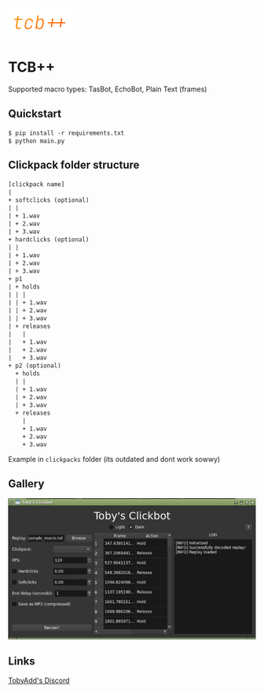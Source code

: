 
<img alt="logo" src="assets/tcb-col-transp-2-1.png" height="64" width="128">

# TCB++
Supported macro types: TasBot, EchoBot, Plain Text (frames)

## Quickstart
```shell
$ pip install -r requirements.txt
$ python main.py
```
## Clickpack folder structure
```
[clickpack name]
| 
+ softclicks (optional)
| |
| + 1.wav
| + 2.wav
| + 3.wav
+ hardclicks (optional)
| |
| + 1.wav
| + 2.wav
| + 3.wav
+ p1
| + holds
| | |
| | + 1.wav
| | + 2.wav
| | + 3.wav
| + releases
|   |
|   + 1.wav
|   + 2.wav
|   + 3.wav
+ p2 (optional)
  + holds
  | |
  | + 1.wav
  | + 2.wav
  | + 3.wav
  + releases
    |
    + 1.wav
    + 2.wav
    + 3.wav
```
Example in `clickpacks` folder (its outdated and dont work sowwy)

## Gallery
![sc1](screenshot1.png)

## Links
[TobyAdd's Discord](https://discord.com/invite/mQHXzG72vU)
